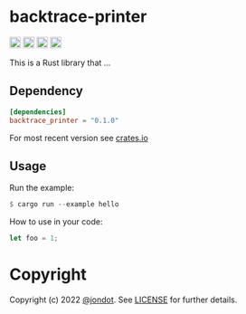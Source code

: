 backtrace-printer
=================

[<img alt="github" src="https://img.shields.io/badge/github-jondot/backtrace_printer-8dagcb?style=for-the-badge&labelColor=555555&logo=github" height="20">](https://github.com/jondot/backtrace_printer)
[<img alt="crates.io" src="https://img.shields.io/crates/v/backtrace_printer.svg?style=for-the-badge&color=fc8d62&logo=rust" height="20">](https://crates.io/crates/backtrace_printer)
[<img alt="docs.rs" src="https://img.shields.io/badge/docs.rs-backtrace_printer-66c2a5?style=for-the-badge&labelColor=555555&logo=docs.rs" height="20">](https://docs.rs/backtrace_printer)
[<img alt="build status" src="https://img.shields.io/github/actions/workflow/status/jondot/backtrace_printer/build.yml?branch=master&style=for-the-badge" height="20">](https://github.com/jondot/backtrace_printer/actions?query=branch%3Amaster)

This is a Rust library that ...

## Dependency

```toml
[dependencies]
backtrace_printer = "0.1.0"
```

For most recent version see [crates.io](https://crates.io/crates/backtrace_printer)


## Usage

Run the example:

```rust
$ cargo run --example hello
```

How to use in your code:

```rust
let foo = 1;
```


# Copyright

Copyright (c) 2022 [@jondot](http://twitter.com/jondot). See [LICENSE](LICENSE.txt) for further details.
